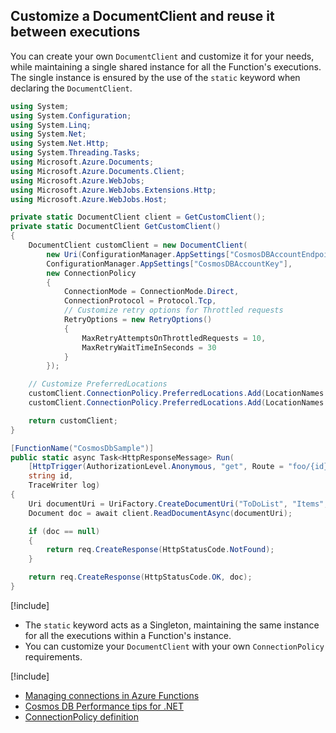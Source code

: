 ## Customize a DocumentClient and reuse it between executions

You can create your own `DocumentClient` and customize it for your needs, while maintaining a single shared instance for all the Function's executions. The single instance is ensured by the use of the `static` keyword when declaring the `DocumentClient`.

```csharp
using System;
using System.Configuration;
using System.Linq;
using System.Net;
using System.Net.Http;
using System.Threading.Tasks;
using Microsoft.Azure.Documents;
using Microsoft.Azure.Documents.Client;
using Microsoft.Azure.WebJobs;
using Microsoft.Azure.WebJobs.Extensions.Http;
using Microsoft.Azure.WebJobs.Host;

private static DocumentClient client = GetCustomClient();
private static DocumentClient GetCustomClient()
{
    DocumentClient customClient = new DocumentClient(
        new Uri(ConfigurationManager.AppSettings["CosmosDBAccountEndpoint"]), 
        ConfigurationManager.AppSettings["CosmosDBAccountKey"],
        new ConnectionPolicy
        {
            ConnectionMode = ConnectionMode.Direct,
            ConnectionProtocol = Protocol.Tcp,
            // Customize retry options for Throttled requests
            RetryOptions = new RetryOptions()
            {
                MaxRetryAttemptsOnThrottledRequests = 10,
                MaxRetryWaitTimeInSeconds = 30
            }
        });

    // Customize PreferredLocations
    customClient.ConnectionPolicy.PreferredLocations.Add(LocationNames.CentralUS);
    customClient.ConnectionPolicy.PreferredLocations.Add(LocationNames.NorthEurope);

    return customClient;
}

[FunctionName("CosmosDbSample")]
public static async Task<HttpResponseMessage> Run(
    [HttpTrigger(AuthorizationLevel.Anonymous, "get", Route = "foo/{id}")] HttpRequestMessage req,
    string id,
    TraceWriter log)
{
    Uri documentUri = UriFactory.CreateDocumentUri("ToDoList", "Items", id);
    Document doc = await client.ReadDocumentAsync(documentUri);

    if (doc == null)
    {
        return req.CreateResponse(HttpStatusCode.NotFound);
    }

    return req.CreateResponse(HttpStatusCode.OK, doc);
}
```

[!include[](../includes/takeaways-heading.md)]

- The `static` keyword acts as a Singleton, maintaining the same instance for all the executions within a Function's instance.
- You can customize your `DocumentClient` with your own `ConnectionPolicy` requirements.

[!include[](../includes/read-more-heading.md)]

- [Managing connections in Azure Functions](https://github.com/Azure/azure-functions-host/wiki/Managing-Connections)
- [Cosmos DB Performance tips for .NET](https://docs.microsoft.com/azure/cosmos-db/performance-tips)
- [ConnectionPolicy definition](https://docs.microsoft.com/dotnet/api/microsoft.azure.documents.client.connectionpolicy?view=azure-dotnet)